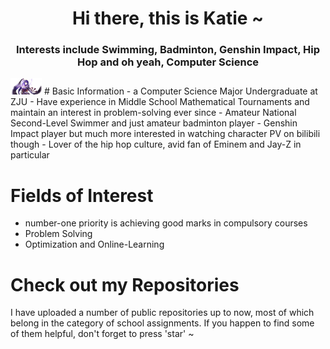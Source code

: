 <h1 align="center">Hi there, this is Katie ~</h1>
<h3 align="center">Interests include Swimming, Badminton, Genshin Impact, Hip Hop and oh yeah, Computer Science</h3>
<img src="1.png" alt="Raidon Shogun" height=26 width=50 />
# Basic Information
- a Computer Science Major Undergraduate at ZJU
- Have experience in Middle School Mathematical Tournaments and maintain an interest in problem-solving ever since
- Amateur National Second-Level Swimmer and just amateur badminton player
- Genshin Impact player but much more interested in watching character PV on bilibili though
- Lover of the hip hop culture, avid fan of Eminem and Jay-Z in particular


# Fields of Interest
- number-one priority is achieving good marks in compulsory courses
- Problem Solving
- Optimization and Online-Learning

# Check out my Repositories
<p align="left">I have uploaded a number of public repositories up to now, most of which belong in the category of school assignments. If you happen to find some of them helpful, don't forget to press 'star' ~</p>
